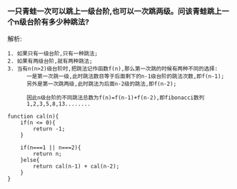 ### 一只青蛙一次可以跳上一级台阶,也可以一次跳两级。问该青蛙跳上一个n级台阶有多少种跳法?
    
解析:
```
1. 如果只有一级台阶,只有一种跳法;
2. 如果有两级台阶,就有两种跳法;
3. 当有n(n>2)级台阶时,把跳法记作函数f(n),那么第一次跳的时候有两种不同的选择:
      一是第一次跳一级,此时跳法数目等于后面剩下的n-1级台阶的跳法次数,即f(n-1);
      另外是第一次跳两级,此时跳法为后面n-2级的跳法,即f(n-2);
      
      因此n级台阶的不同跳法总数为f(n)=f(n-1)+f(n-2),即fibonacci数列
      1,2,3,5,8,13........
```


```
function cal(n){
    if(n <= 0){
        return -1;
    }
    
    if(n===1 || n===2){
        return n;
    }else{
        return cal(n-1) + cal(n-2);
    }
}
```
